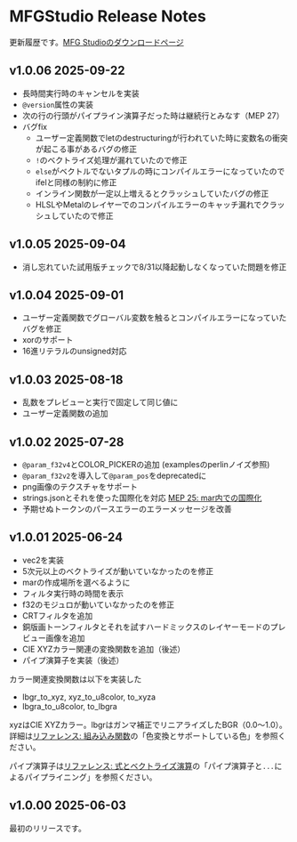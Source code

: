 # MFGStudio Release Notes

更新履歴です。[MFG Studioのダウンロードページ](https://modernfilterlanguageforgpu.org/download/)

## v1.0.06 2025-09-22

- 長時間実行時のキャンセルを実装
- `@version`属性の実装
- 次の行の行頭がパイプライン演算子だった時は継続行とみなす（MEP 27）
- バグfix
  - ユーザー定義関数でletのdestructuringが行われていた時に変数名の衝突が起こる事があるバグの修正
  - `!`のベクトライズ処理が漏れていたので修正
  - `else`がベクトルでないタプルの時にコンパイルエラーになっていたのでifelと同様の制約に修正
  - インライン関数が一定以上増えるとクラッシュしていたバグの修正
  - HLSLやMetalのレイヤーでのコンパイルエラーのキャッチ漏れでクラッシュしていたので修正

## v1.0.05 2025-09-04

- 消し忘れていた試用版チェックで8/31以降起動しなくなっていた問題を修正

## v1.0.04 2025-09-01

- ユーザー定義関数でグローバル変数を触るとコンパイルエラーになっていたバグを修正
- xorのサポート
- 16進リテラルのunsigned対応

## v1.0.03 2025-08-18

- 乱数をプレビューと実行で固定して同じ値に
- ユーザー定義関数の追加

## v1.0.02 2025-07-28

- `@param_f32v4`とCOLOR_PICKERの追加 (examplesのperlinノイズ参照)
- `@param_f32v2`を導入して`@param_pos`をdeprecatedに
- png画像のテクスチャをサポート
- strings.jsonとそれを使った国際化を対応 [MEP 25: mar内での国際化](MEP/25.md)
- 予期せぬトークンのパースエラーのエラーメッセージを改善

## v1.0.01 2025-06-24

- vec2を実装
- 5次元以上のベクトライズが動いていなかったのを修正
- marの作成場所を選べるように
- フィルタ実行時の時間を表示
- f32のモジュロが動いていなかったのを修正
- CRTフィルタを追加
- 銅版画トーンフィルタとそれを試すハードミックスのレイヤーモードのプレビュー画像を追加
- CIE XYZカラー関連の変換関数を追加（後述）
- パイプ演算子を実装（後述）

カラー関連変換関数は以下を実装した

- lbgr_to_xyz, xyz_to_u8color, to_xyza
- lbgra_to_u8color, to_lbgra

xyzはCIE XYZカラー。lbgrはガンマ補正でリニアライズしたBGR（0.0〜1.0）。
詳細は[リファレンス: 組み込み関数](Reference/BuiltinFunctions.md)の「色変換とサポートしている色」を参照ください。

パイプ演算子は[リファレンス: 式とベクトライズ演算](Reference/Expression.md)の「パイプ演算子と`...`によるパイプライニング」を参照ください。

## v1.0.00 2025-06-03

最初のリリースです。